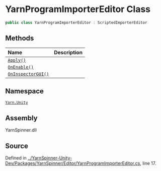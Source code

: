 <!-- This file was generated by a tool. Do not edit this file by hand. -->

# YarnProgramImporterEditor Class


```csharp
public class YarnProgramImporterEditor : ScriptedImporterEditor
```



## Methods
|Name|Description|
|:---|:---|
|[`Apply()`](/api/csharp/yarn.unity/yarnprogramimportereditor.apply.md)||
|[`OnEnable()`](/api/csharp/yarn.unity/yarnprogramimportereditor.onenable.md)||
|[`OnInspectorGUI()`](/api/csharp/yarn.unity/yarnprogramimportereditor.oninspectorgui.md)||
## Namespace
[`Yarn.Unity`](/api/csharp/yarn.unity/README.md)

## Assembly
YarnSpinner.dll

## Source
Defined in [../YarnSpinner-Unity-Dev/Packages/YarnSpinner/Editor/YarnProgramImporterEditor.cs](https://github.com/YarnSpinnerTool/YarnSpinner-Unity//blob/develop/Editor/YarnProgramImporterEditor.cs#L17), line 17.

